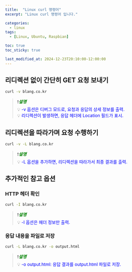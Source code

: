```yaml
---
title:  "Linux curl 명령어"
excerpt: "Linux curl 명령어 입니다."

categories:
  - linux
tags:
  - [Linux, Ubuntu, Raspbian]

toc: true
toc_sticky: true

last_modified_at: 2024-12-23T20:10:00-12:00:00
---
```



## 리디렉션 없이 간단히 GET 요청 보내기
```bash
curl -v blang.co.kr

```
  
> ❗<span style='color:green'>***설명***</span>  
> 💡 <span style='color:blue'>-v 옵션은 디버그 모드로, 요청과 응답의 상세 정보를 출력.</span>  
> 💡 <span style='color:blue'>리디렉션이 발생하면, 응답 헤더에 Location 필드가 표시.</span>  



## 리디렉션을 따라가며 요청 수행하기
```bash
curl -v -L blang.co.kr

```

> ❗<span style='color:green'>***설명***</span>  
> 💡 <span style='color:blue'>-L 옵션을 추가하면, 리디렉션을 따라가서 최종 결과를 출력.</span>  
  
  
  
## 추가적인 참고 옵션
### HTTP 헤더 확인
```bash
curl -I blang.co.kr

```

> ❗<span style='color:green'>***설명***</span>  
> 💡 <span style='color:blue'>-I 옵션은 헤더 정보만 출력.</span>  


### 응답 내용을 파일로 저장
```bash
curl -L blang.co.kr -o output.html

```

> ❗<span style='color:green'>***설명***</span>  
> 💡 <span style='color:blue'>-o output.html: 응답 결과를 output.html 파일로 저장.</span>  

